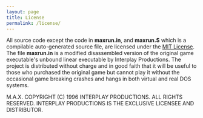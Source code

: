 ```yaml
---
layout: page
title: License
permalink: /license/
---
```


All source code except the code in **maxrun.in**, and **maxrun.S** which is a compilable auto-generated source file, are licensed under the [MIT License](https://github.com/klei1984/max/blob/master/LICENSE). The file **maxrun.in** is a modified disassembled version of the original game executable's unbound linear executable by Interplay Productions. The project is distributed without charge and in good faith that it will be useful to those who purchased the original game but cannot play it without the occasional game breaking crashes and hangs in both virtual and real DOS systems.

M.A.X. COPYRIGHT (C) 1996 INTERPLAY PRODUCTIONS.  ALL RIGHTS RESERVED.
INTERPLAY PRODUCTIONS IS THE EXCLUSIVE LICENSEE AND DISTRIBUTOR.
